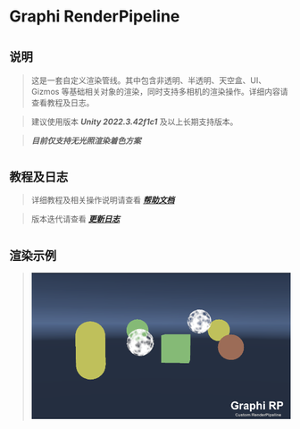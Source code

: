 # Graphi RenderPipeline
#

## 说明
> 这是一套自定义渲染管线。其中包含非透明、半透明、天空盒、UI、Gizmos 等基础相关对象的渲染，同时支持多相机的渲染操作。详细内容请查看教程及日志。
> 


> 建议使用版本 ***Unity 2022.3.42f1c1*** 及以上长期支持版本。

> ***目前仅支持无光照渲染着色方案***

#

## 教程及日志
> 详细教程及相关操作说明请查看 ***[帮助文档](https://github.com/qnstd/GRP/blob/master/Documentation/grp.md)***

> 版本迭代请查看 ***[更新日志](https://github.com/qnstd/GRP/blob/master/CHANGELOG.md)***

#

## 渲染示例

> ![](Documentation/images/img3.png)
